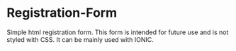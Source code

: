 # Registration-Form
Simple html registration form.
This form is intended for future use and is not styled with CSS.
It can be mainly used with IONIC.
